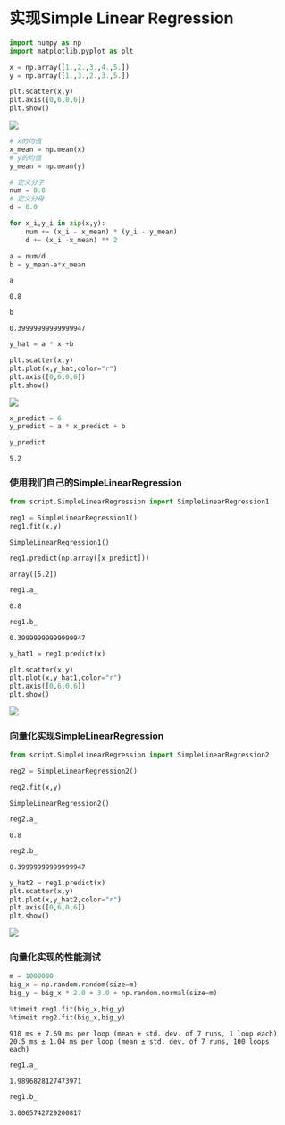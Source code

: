# 实现Simple Linear Regression

```python
import numpy as np
import matplotlib.pyplot as plt
```


```python
x = np.array([1.,2.,3.,4.,5.])
y = np.array([1.,3.,2.,3.,5.])
```


```python
plt.scatter(x,y)
plt.axis([0,6,0,6])
plt.show()
```


![](https://shirukai.gitee.io/images/67742323850bc45c95548d86b1a6a259.jpg)

```python
# x的均值
x_mean = np.mean(x)
# y的均值
y_mean = np.mean(y)
```


```python
# 定义分子
num = 0.0
# 定义分母
d = 0.0

for x_i,y_i in zip(x,y):
    num += (x_i - x_mean) * (y_i - y_mean)
    d += (x_i -x_mean) ** 2 
```


```python
a = num/d
b = y_mean-a*x_mean
```


```python
a
```


    0.8


```python
b
```


    0.39999999999999947


```python
y_hat = a * x +b

plt.scatter(x,y)
plt.plot(x,y_hat,color="r")
plt.axis([0,6,0,6])
plt.show()
```


![](https://shirukai.gitee.io/images/555b5d041e471c3a9e3c9b4750b91331.jpg)



```python
x_predict = 6
y_predict = a * x_predict + b 
```


```python
y_predict
```


    5.2



### 使用我们自己的SimpleLinearRegression


```python
from script.SimpleLinearRegression import SimpleLinearRegression1

reg1 = SimpleLinearRegression1()
reg1.fit(x,y)
```


    SimpleLinearRegression1()


```python
reg1.predict(np.array([x_predict]))
```


    array([5.2])


```python
reg1.a_
```


    0.8


```python
reg1.b_
```


    0.39999999999999947


```python
y_hat1 = reg1.predict(x)
```


```python
plt.scatter(x,y)
plt.plot(x,y_hat1,color="r")
plt.axis([0,6,0,6])
plt.show()
```


![](https://shirukai.gitee.io/images/67955b2cdccdec5bf12ed2e66977c05e.jpg)


### 向量化实现SimpleLinearRegression


```python
from script.SimpleLinearRegression import SimpleLinearRegression2
```


```python
reg2 = SimpleLinearRegression2()
```


```python
reg2.fit(x,y)
```


    SimpleLinearRegression2()


```python
reg2.a_
```


    0.8


```python
reg2.b_
```


    0.39999999999999947




```python
y_hat2 = reg1.predict(x)
plt.scatter(x,y)
plt.plot(x,y_hat2,color="r")
plt.axis([0,6,0,6])
plt.show()
```


![](https://shirukai.gitee.io/images/e3ce36da023f07ed5842367bbe12a9e1.jpg)


### 向量化实现的性能测试


```python
m = 1000000
big_x = np.random.random(size=m)
big_y = big_x * 2.0 + 3.0 + np.random.normal(size=m)
```


```python
%timeit reg1.fit(big_x,big_y)
%timeit reg2.fit(big_x,big_y)
```

    910 ms ± 7.69 ms per loop (mean ± std. dev. of 7 runs, 1 loop each)
    20.5 ms ± 1.04 ms per loop (mean ± std. dev. of 7 runs, 100 loops each)

```python
reg1.a_
```


    1.9896828127473971


```python
reg1.b_
```


    3.0065742729200817


